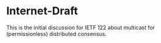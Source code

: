 # Internet-Draft 

This is the initial discussion for IETF 122 about multicast for (permissionless) distributed consensus. 